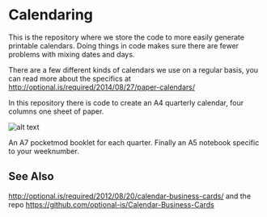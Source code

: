 # Calendaring

This is the repository where we store the code to more easily generate printable calendars. Doing things in code makes sure there are fewer problems with mixing dates and days.

There are a few different kinds of calendars we use on a regular basis, you can read more about the specifics at http://optional.is/required/2014/08/27/paper-calendars/

In this repository there is code to create an A4 quarterly calendar, four columns one sheet of paper. 

![alt text](http://optional.is/required/wp-content/uploads/2014/08/A4-quarterly.png "02014 A4 Quarterly Calendar")

An A7 pocketmod booklet for each quarter. Finally an A5 notebook specific to your weeknumber.

## See Also
http://optional.is/required/2012/08/20/calendar-business-cards/
and the repo
https://github.com/optional-is/Calendar-Business-Cards
